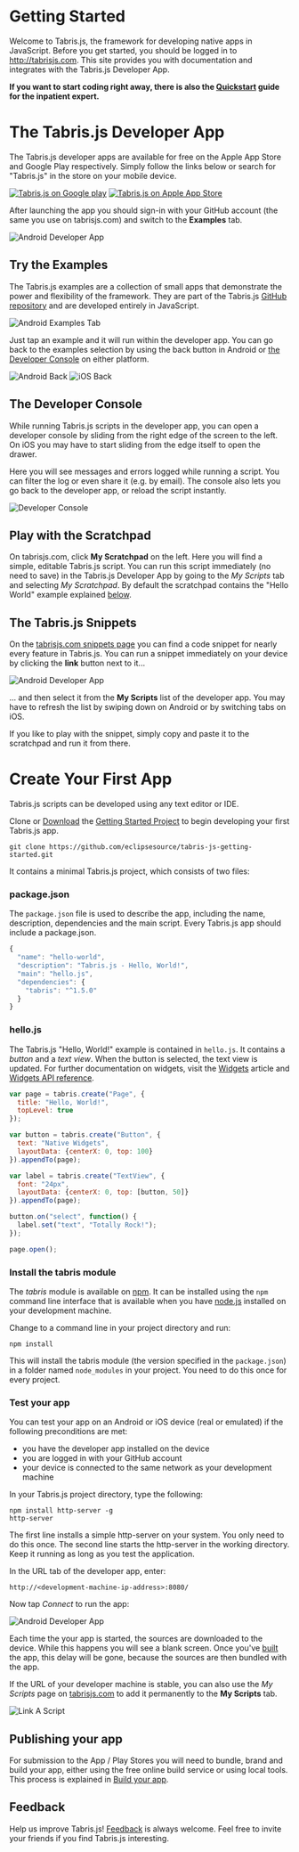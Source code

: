 ---
---
# Getting Started

Welcome to Tabris.js, the framework for developing native apps in JavaScript. Before you get started, you should be logged in to http://tabrisjs.com. This site provides you with documentation and integrates with the Tabris.js Developer App.

**If you want to start coding right away, there is also the [Quickstart](quickstart.md) guide for the inpatient expert.**

# The Tabris.js Developer App

The Tabris.js developer apps are available for free on the Apple App Store and Google Play respectively. Simply follow the links below or search for "Tabris.js" in the store on your mobile device.

[![Tabris.js on Google play](https://tabrisjs.com/assets/img/playstore-badge.png)](https://play.google.com/store/apps/details?id=com.eclipsesource.tabris.js) [![Tabris.js on Apple App Store](https://tabrisjs.com/assets/img/appstore-badge.png)](https://itunes.apple.com/us/app/tabris.js/id939600018?mt=8)

After launching the app you should sign-in with your GitHub account (the same you use on tabrisjs.com) and switch to the **Examples** tab.

![Android Developer App](img/login.png)

## Try the Examples

The Tabris.js examples are a collection of small apps that demonstrate the power and flexibility of the framework. They are part of the Tabris.js [GitHub repository](https://github.com/eclipsesource/tabris-js/tree/master/examples) and are developed entirely in JavaScript.

![Android Examples Tab](img/examples.png)

Just tap an example and it will run within the developer app. You can go back to the examples selection by using the back button in Android or [the Developer Console](#the-developer-console) on either platform.

![Android Back](img/back-android.png)         ![iOS Back](img/back-ios.png)

## The Developer Console

While running Tabris.js scripts in the developer app, you can open a developer console by sliding from the right edge of the screen to the left. On iOS you may have to start sliding from the edge itself to open the drawer.

Here you will see messages and errors logged while running a script. You can filter the log or even share it (e.g. by email). The console also lets you go back to the developer app, or reload the script instantly.

![Developer Console](img/console-android.png)

## Play with the Scratchpad

On tabrisjs.com, click **My Scratchpad** on the left. Here you will find a simple, editable Tabris.js script. You can run this script immediately (no need to save) in the Tabris.js Developer App by going to the *My Scripts* tab and selecting *My Scratchpad*. By default the scratchpad contains the "Hello World" example explained [below](#hellojs).

## The Tabris.js Snippets

On the [tabrisjs.com snippets page](https://tabrisjs.com/snippets/) you can find a code snippet for nearly every feature in Tabris.js. You can run a snippet immediately on your device by clicking the **link** button next to it...

![Android Developer App](img/button-unlinked.png)

... and then select it from the **My Scripts** list of the developer app. You may have to refresh the list by swiping down on Android or by switching tabs on iOS.

If you like to play with the snippet, simply copy and paste it to the scratchpad and run it from there.

# Create Your First App

Tabris.js scripts can be developed using any text editor or IDE.

Clone or [Download](https://github.com/eclipsesource/tabris-js-getting-started/archive/master.zip) the [Getting Started Project](https://github.com/eclipsesource/tabris-js-getting-started) to begin developing your first Tabris.js app.

    git clone https://github.com/eclipsesource/tabris-js-getting-started.git

It contains a minimal Tabris.js project, which consists of two files:

### package.json

The `package.json` file is used to describe the app, including the name, description, dependencies and the main script. Every Tabris.js app should include a package.json.

```javascript
{
  "name": "hello-world",
  "description": "Tabris.js - Hello, World!",
  "main": "hello.js",
  "dependencies": {
    "tabris": "^1.5.0"
  }
}
```

### hello.js

The Tabris.js "Hello, World!" example is contained in `hello.js`. It contains a *button* and a *text view*. When the button is selected, the text view is updated. For further documentation on widgets, visit the [Widgets](widget-basics.md) article and [Widgets API reference](api/Widget.md).

```js
var page = tabris.create("Page", {
  title: "Hello, World!",
  topLevel: true
});

var button = tabris.create("Button", {
  text: "Native Widgets",
  layoutData: {centerX: 0, top: 100}
}).appendTo(page);

var label = tabris.create("TextView", {
  font: "24px",
  layoutData: {centerX: 0, top: [button, 50]}
}).appendTo(page);

button.on("select", function() {
  label.set("text", "Totally Rock!");
});

page.open();
```

### Install the tabris module

The *tabris* module is available on [npm](https://www.npmjs.com/package/tabris). It can be installed using the `npm` command line interface that is available when you have [node.js](http://nodejs.org/) installed on your development machine.

Change to a command line in your project directory and run:

    npm install

This will install the tabris module (the version specified in the `package.json`) in a folder named `node_modules` in your project. You need to do this once for every project.

### Test your app

You can test your app on an Android or iOS device (real or emulated) if the following preconditions are met:

* you have the developer app installed on the device
* you are logged in with your GitHub account
* your device is connected to the same network as your development machine

In your Tabris.js project directory, type the following:

    npm install http-server -g
    http-server

The first line installs a simple http-server on your system. You only need to do this once. The second line starts the http-server in the working directory. Keep it running as long as you test the application.

In the URL tab of the developer app, enter:

    http://<development-machine-ip-address>:8080/

Now tap *Connect* to run the app:

![Android Developer App](img/hello.png)

Each time the your app is started, the sources are downloaded to the device. While this happens you will see a blank screen. Once you've [built](#publishing-your-app) the app, this delay will be gone, because the sources are then bundled with the app.

If the URL of your developer machine is stable, you can also use the *My Scripts* page on [tabrisjs.com](http://tabrisjs.com) to add it permanently to the **My Scripts** tab.

![Link A Script](img/link-app.png)

## Publishing your app

For submission to the App / Play Stores you will need to bundle, brand and build your app, either using the free online build service or using local tools. This process is explained in [Build your app](build.md).

## Feedback

Help us improve Tabris.js! [Feedback](mailto:care@eclipsesource.com?subject=Tabris.js%20feedback) is always welcome. Feel free to invite your friends if you find Tabris.js interesting.
